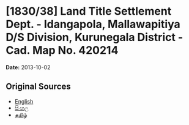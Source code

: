 # [1830/38] Land Title Settlement Dept. - Idangapola, Mallawapitiya D/S Division, Kurunegala District - Cad. Map No. 420214

**Date:** 2013-10-02

## Original Sources

- [English](https://documents.gov.lk/view/extra-gazettes/2013/10/1830-38_E.pdf)
- [සිංහල](https://documents.gov.lk/view/extra-gazettes/2013/10/1830-38_S.pdf)
- [தமிழ்](https://documents.gov.lk/view/extra-gazettes/2013/10/1830-38_T.pdf)
